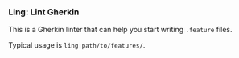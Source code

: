 ### Ling: Lint Gherkin

This is a Gherkin linter that can help you start writing `.feature` files.

Typical usage is `ling path/to/features/`.

